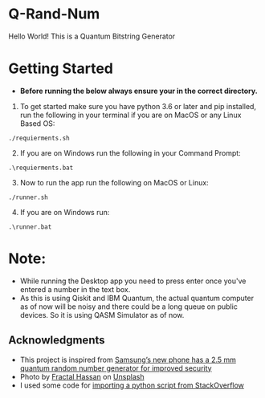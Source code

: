 # Q-Rand-Num

Hello World!
This is a Quantum Bitstring Generator

# Getting Started
- **Before running the below always ensure your in the correct directory.**
1) To get started make sure you have python 3.6 or later and pip installed, run the following in your terminal if you are on MacOS or any Linux Based OS:
```
./requierments.sh
```

2) If you are on Windows run the following in your Command Prompt:
```
.\requierments.bat
```

3) Now to run the app run the following on MacOS or Linux:
```
./runner.sh
```
4) If you are on Windows run:
```
.\runner.bat
```

# Note:
- While running the Desktop app you need to press enter once you've entered a number in the text box.
- As this is using Qiskit and IBM Quantum, the actual quantum computer as of now will be noisy and there could be a long queue on public devices. So it is using QASM Simulator as of now.

## Acknowledgments
- This project is inspired from [Samsung’s new phone has a 2.5 mm quantum random number generator for improved security](https://thenextweb.com/news/samsungs-new-phone-has-a-2-5-mm-quantum-random-number-generator-for-improved-security)
- Photo by [Fractal Hassan](https://unsplash.com/photos/XoNj0ulsn1Y) on [Unsplash](https://unsplash.com/)
- I used some code for [importing a python script from StackOverflow](https://stackoverflow.com/questions/2349991/how-to-import-other-python-files)
